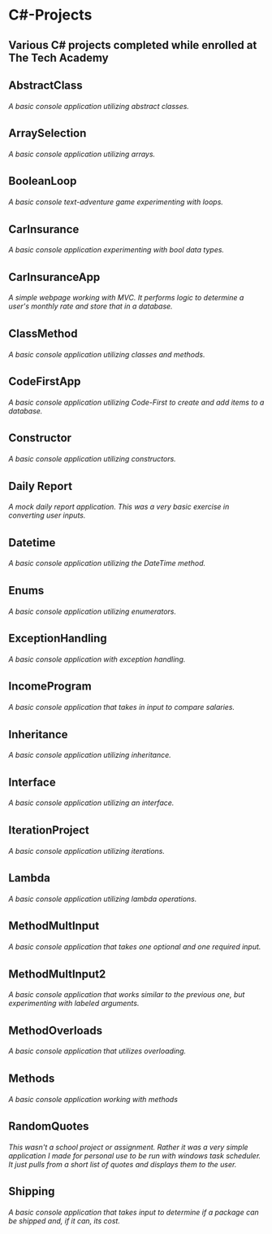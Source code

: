 # C#-Projects
## Various C# projects completed while enrolled at The Tech Academy


## AbstractClass
###### A basic console application utilizing abstract classes.
## ArraySelection
###### A basic console application utilizing arrays.

## BooleanLoop
###### A basic console text-adventure game experimenting with loops.

## CarInsurance
###### A basic console application experimenting with bool data types.

## CarInsuranceApp
###### A simple webpage working with MVC. It performs logic to determine a user's monthly rate and store that in a database.

## ClassMethod
###### A basic console application utilizing classes and methods.

## CodeFirstApp
###### A basic console application utilizing Code-First to create and add items to a database.

## Constructor
###### A basic console application utilizing constructors.

## Daily Report
###### A mock daily report application. This was a very basic exercise in converting user inputs.

## Datetime
###### A basic console application utilizing the DateTime method.

## Enums
###### A basic console application utilizing enumerators.

## ExceptionHandling
###### A basic console application with exception handling.

## IncomeProgram
###### A basic console application that takes in input to compare salaries.

## Inheritance
###### A basic console application utilizing inheritance.

## Interface
###### A basic console application utilizing an interface.

## IterationProject
###### A basic console application utilizing iterations.

## Lambda
###### A basic console application utilizing lambda operations.

## MethodMultInput
###### A basic console application that takes one optional and one required input.

## MethodMultInput2
###### A basic console application that works similar to the previous one, but experimenting with labeled arguments.

## MethodOverloads
###### A basic console application that utilizes overloading.

## Methods
###### A basic console application working with methods

## RandomQuotes
###### This wasn't a school project or assignment. Rather it was a very simple application I made for personal use to be run with windows task scheduler. It just pulls from a short list of quotes and displays them to the user.

## Shipping
###### A basic console application that takes input to determine if a package can be shipped and, if it can, its cost.
